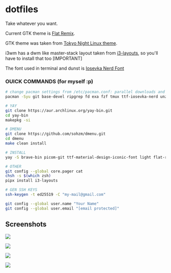 # dotfiles

Take whatever you want.

Current GTK theme is [Flat Remix](https://github.com/daniruiz/flat-remix-gtk).

GTK theme was taken from [Tokyo Night Linux theme](https://github.com/koiosdev/Tokyo-Night-Linux).

i3wm has a dwm like master-stack layout taken from [i3-layouts](https://github.com/eliep/i3-layouts), so you'll have to install that too [IMPORTANT]

The font used in terminal and dunst is [Iosevka Nerd Font](https://github.com/ryanoasis/nerd-fonts/tree/master/patched-fonts/Iosevka)

### OUICK COMMANDS (for myself :p)

```sh
# change pacman settings from /etc/pacman.conf: parallel downloads and color
pacman -Syu git base-devel ripgrep fd exa fzf tmux ttf-iosevka-nerd unzip vlc highlight zathura yarn alacritty xclip clipmenu btop xsel pulseaudio mpv alsa-utils pulseaudio-alsa pavucontrol xdg-utils xdg-user-dirs nvidia-prime sof-firmware alsa-firmware intel-ucode linux-headers linux linux-firmware  nvidia nvidia-utils nvidia-settings nitrogen playerctl ttf-fantasque-nerd zsh-syntax-highlighting python-pipx rofi rofi-calc scrot xcolor npm ttf-jetbrains-mono-nerd noto-fonts noto-fonts-cjk noto-fonts-emoji noto-fonts-extra chromium firefox    

# YAY
git clone https://aur.archlinux.org/yay-bin.git
cd yay-bin
makepkg -si

# DMENU
git clone https://github.com/sohzm/dmenu.git
cd dmenu
make clean install

# INSTALL
yay -S brave-bin picom-git ttf-material-design-iconic-font light flat-remix flat-remix-gtk

# OTHER
git config --global core.pager cat
chsh -s $(which zsh)
pipx install i3-layouts

# GEN SSH KEYS
ssh-keygen -t ed25519 -C "my-mail@gmail.com"

git config --global user.name "Your Name"
git config --global user.email "[email protected]"

```

## Screenshots

![](https://github.com/sz47/dotfiles/blob/main/screenshots/a.png)

![](https://github.com/sz47/dotfiles/blob/main/screenshots/b.png)

![](https://github.com/sz47/dotfiles/blob/main/screenshots/c.png)

![](https://github.com/sz47/dotfiles/blob/main/screenshots/d.png)
